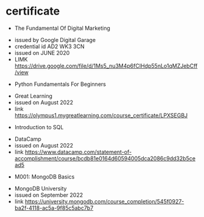 # certificate 

* The Fundamental Of Digital Marketing
- issued by Google Digital Garage
- credential id AD2 WK3 3CN
- issued on JUNE 2020
- LIMK https://drive.google.com/file/d/1Ms5_nu3M4p6fCIHdp55nLo1qMZJebCff/view

* Python Fundamentals For Beginners
- Great Learning
- issued on August 2022
- link https://olympus1.mygreatlearning.com/course_certificate/LPXSEGBJ

* Introduction to SQL
- DataCamp
- issued on August 2022
- link https://www.datacamp.com/statement-of-accomplishment/course/bcdb81e0164d60594005dca2086c9dd32b5cead5

* M001: MongoDB Basics
- MongoDB University
- issued on September 2022
- link https://university.mongodb.com/course_completion/545f0927-ba2f-4118-ac5a-9f85c5abc7b7
